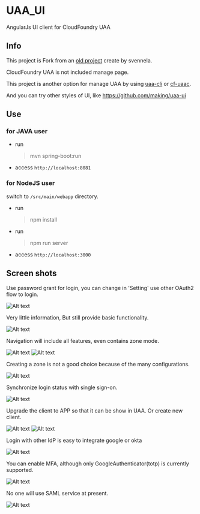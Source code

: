 # UAA_UI

AngularJs UI client for CloudFoundry UAA

## Info

This project is Fork from an [old project](https://github.com/svennela/UAA_UI) create by svennela.

CloudFoundry UAA is not included manage page.

This project is another option for manage UAA by using [uaa-cli](https://github.com/cloudfoundry-incubator/uaa-cli) or [cf-uaac](https://github.com/cloudfoundry/cf-uaac).
 
And you can try other styles of UI, like https://github.com/making/uaa-ui

## Use

### for JAVA user

- run
    > mvn spring-boot:run
- access `http://localhost:8081`

### for NodeJS user

switch to `/src/main/webapp` directory.

- run
    > npm install
- run
    > npm run server
- access `http://localhost:3000`

## Screen shots

Use password grant for login, you can change in 'Setting' use other OAuth2 flow to login.

![Alt text](/doc/login.png?raw=true "Login")

Very little information, But still provide basic functionality.

![Alt text](/doc/user-info.png?raw=true "UserInfo")

Navigation will include all features, even contains zone mode.

![Alt text](/doc/nav.png?raw=true "Nav")
![Alt text](/doc/zone-mode.png?raw=true "ZoneMode")

Creating a zone is not a good choice because of the many configurations.

![Alt text](/doc/zone.png?raw=true "Zone")

Synchronize login status with single sign-on.

![Alt text](/doc/sso.png?raw=true "SSO")

Upgrade the client to APP so that it can be show in UAA.
Or create new client.

![Alt text](/doc/app.png?raw=true "App")
![Alt text](/doc/client.png?raw=true "Client")

Login with other IdP is easy to integrate google or okta

![Alt text](/doc/idp.png?raw=true "IDP")

You can enable MFA, although only GoogleAuthenticator(totp) is currently supported.

![Alt text](/doc/mfa.png?raw=true "MFA")

No one will use SAML service at present.

![Alt text](/doc/saml.png?raw=true "SAML")